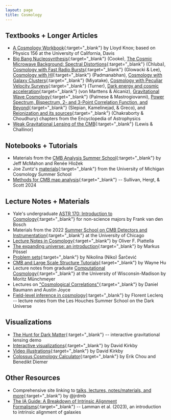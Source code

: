 ```yaml
---
layout: page
title: Cosmology
---
```


## Textbooks + Longer Articles
- [A Cosmology Workbook](https://phys.libretexts.org/Courses/University_of_California_Davis/UCD%3A_Physics_156_-_A_Cosmology_Workbook/Workbook){:target="_blank"} by Lloyd Knox; based on Physics 156 at the University of California, Davis
- [Big Bang Nucleosynthesis](https://arxiv.org/abs/2409.06015){:target="_blank"} (Cooke), [The Cosmic Microwave Background: Spectral Distortions](https://arxiv.org/abs/2502.05188){:target="_blank"} (Chluba), [Cosmology with Fast Radio Bursts](https://arxiv.org/abs/2410.24072){:target="_blank"} (Glowacki & Lee), [Cosmology with HI](https://arxiv.org/abs/2411.08113){:target="_blank"} (Padmanabhan), [Cosmology with Galaxy Clusters](https://arxiv.org/abs/2505.07697){:target="_blank"} (Miyatake), [Cosmology with Peculiar Velocity Surveys](https://arxiv.org/abs/2411.19484){:target="_blank"} (Turner), [Dark energy and cosmic acceleration](https://arxiv.org/abs/2502.00923){:target="_blank"} (von Marttens & Alcaniz), [Gravitational Wave Cosmology](https://arxiv.org/abs/2502.00239){:target="_blank"} (Palmese & Mastrogiovanni), [Power Spectrum, Bispectrum, 2- and 3-Point Correlation Function, and Beyond](https://arxiv.org/abs/2508.06762){:target="_blank"} (Slepian, Kamelinejad, & Greco), and [Reionization and its sources](https://arxiv.org/abs/2502.12004){:target="_blank"} (Chakraborty & Choudhury) chapters from the Encyclopedia of Astrophysics
- [Weak Gravitational Lensing of the CMB](https://arxiv.org/abs/astro-ph/0601594){:target="_blank"} (Lewis & Challinor)

## Notebooks + Tutorials
- Materials from the [CMB Analysis Summer School](https://github.com/jeffmcm1977/CMBAnalysis_SummerSchool){:target="_blank"} by Jeff McMahon and Renée Hložek
- Joe Zuntz's [materials](https://github.com/joezuntz/michigan){:target="_blank"} from the University of Michigan Cosmology Summer School
- [Methods for CMB map analysis](https://arxiv.org/abs/2410.12951){:target="_blank"} -- Sullivan, Hergt, & Scott 2024

## Lecture Notes + Materials 
- Yale's undergraduate [ASTR 170: Introduction to Cosmology](http://www.astro.yale.edu/vdbosch/Introduction_to_Cosmology.pdf){:target="_blank"} for non-science majors by Frank van den Bosch
- Materials from the 2022 [Summer School on CMB Detectors and Instrumentation](https://kicp-workshops.uchicago.edu/2022-CMB-SCHOOL/presentations.php){:target="_blank"} at the University of Chicago
- [Lecture Notes in Cosmology](https://arxiv.org/abs/1803.00070){:target="_blank"} by Oliver F. Piattella
- [The expanding universe: an introduction](https://arxiv.org/abs/1712.10315){:target="_blank"} by Markus Pössel
- [Problem sets](https://github.com/nikosarcevic/PhysicsProblemSets#astro){:target="_blank"} by Nikolina (Niko) Šarčević
- [CMB and Large Scale Structure Tutorials](http://background.uchicago.edu/index.html){:target="_blank"} by Wayne Hu
- Lecture notes from graduate [Computational Cosmology](https://munchmeyer.physics.wisc.edu/lecture-notes/){:target="_blank"} at the University of Wisconsin-Madison by Moritz Münchmeyer
- Lectures on ["Cosmological Correlations"](https://github.com/ddbaumann/cosmo-correlators){:target="_blank"} by Daniel Baumann and Austin Joyce
- [Field-level inference in cosmology](https://arxiv.org/abs/2509.13435){:target="_blank"} by Florent Leclerq -- lecture notes from the Les Houches Summer School on the Dark Universe

## Visualizations
- [The Hunt for Dark Matter](https://gravitational-lensing.explored.info){:target="_blank"} -- interactive gravitational lensing demo
- [Interactive visualizations](https://dkirkby.github.io/cosmo-demo/){:target="_blank"} by David Kirkby
- [Video illustrations](https://www.youtube.com/playlist?list=PL7OMoi4OS2cxFlneU57--8iCOf6bESH9c){:target="_blank"} by David Kirkby
- [Colossus Cosmology Calculator](https://colossus.astro.umd.edu){:target="_blank"} by Erik Chou and Benedikt Diemer

## Other Resources
- Comprehensive site linking to [talks, lectures, notes/materials, and more](https://jrdmb.netlify.app){:target="_blank"} by @jrdmb
- [The IA Guide: A Breakdown of Intrinsic Alignment Formalisms](https://arxiv.org/abs/2309.08605){:target="_blank"} -- Lamman et al. (2023), an introduction to intrinsic alignment of galaxies
